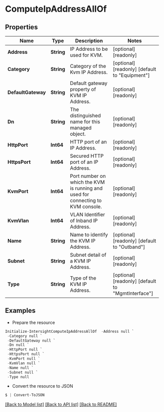 # ComputeIpAddressAllOf
## Properties

Name | Type | Description | Notes
------------ | ------------- | ------------- | -------------
**Address** | **String** | IP Address to be used for KVM. | [optional] [readonly] 
**Category** | **String** | Category of the Kvm IP Address. | [optional] [readonly] [default to "Equipment"]
**DefaultGateway** | **String** | Default gateway property of KVM IP Address. | [optional] [readonly] 
**Dn** | **String** | The distinguished name for this managed object. | [optional] [readonly] 
**HttpPort** | **Int64** | HTTP port of an IP Address. | [optional] [readonly] 
**HttpsPort** | **Int64** | Secured HTTP port of an IP Address. | [optional] [readonly] 
**KvmPort** | **Int64** | Port number on which the KVM is running and used for connecting to KVM console. | [optional] [readonly] 
**KvmVlan** | **Int64** | VLAN Identifier of Inband IP Address. | [optional] [readonly] 
**Name** | **String** | Name to identify the KVM IP Address. | [optional] [readonly] [default to "Outband"]
**Subnet** | **String** | Subnet detail of a KVM IP Address. | [optional] [readonly] 
**Type** | **String** | Type of the KVM IP Address. | [optional] [readonly] [default to "MgmtInterface"]

## Examples

- Prepare the resource
```powershell
Initialize-IntersightComputeIpAddressAllOf  -Address null `
 -Category null `
 -DefaultGateway null `
 -Dn null `
 -HttpPort null `
 -HttpsPort null `
 -KvmPort null `
 -KvmVlan null `
 -Name null `
 -Subnet null `
 -Type null
```

- Convert the resource to JSON
```powershell
$ | Convert-ToJSON
```

[[Back to Model list]](../README.md#documentation-for-models) [[Back to API list]](../README.md#documentation-for-api-endpoints) [[Back to README]](../README.md)

